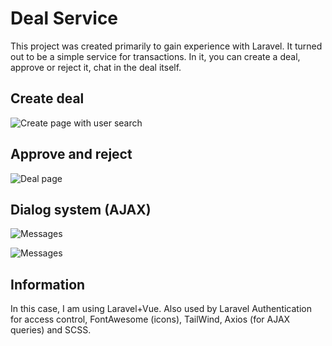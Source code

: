 # Deal Service

This project was created primarily to gain experience with Laravel. It turned out to be a simple service for transactions. In it, you can create a deal, approve or reject it, chat in the deal itself.


## Create deal

![Create page with user search](https://i.imgur.com/gcLH5QO.png)

## Approve and reject

![Deal page](https://i.imgur.com/uHKQgON.png)

## Dialog system (AJAX)

![Messages](https://i.imgur.com/JRPYvbu.png)

![Messages](https://i.imgur.com/OOWkkcw.png)

## Information
In this case, I am using Laravel+Vue. Also used by Laravel Authentication for access control, FontAwesome (icons), TailWind, Axios (for AJAX queries) and SCSS.
